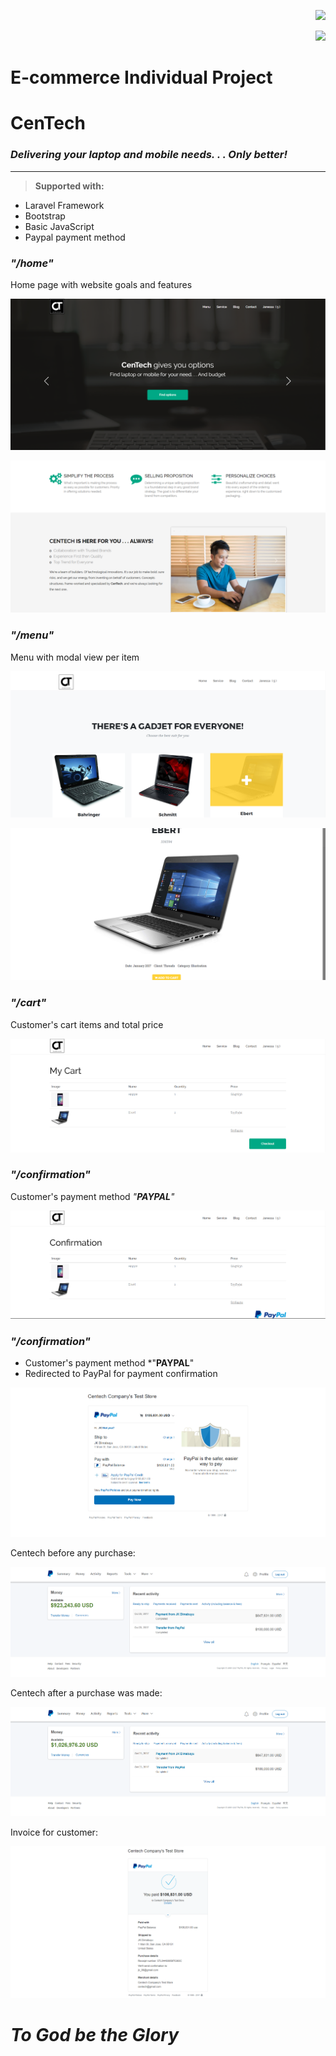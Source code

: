 <p align="right"><img src="https://laravel.com/assets/img/components/logo-laravel.svg"></p>

<p align="right"><img src="https://poser.pugx.org/laravel/framework/v/stable.svg"></p>

# E-commerce Individual Project

# CenTech
### *Delivering your laptop and mobile needs. . . Only better!*
----------

> **Supported with:**
* Laravel Framework
* Bootstrap
* Basic JavaScript
* Paypal payment method

### *"/home"*
Home page with website goals and features

![Home Page 1](https://github.com/LynyrdRoss/EcommerceActivity_Alquiroz_CenTech/blob/master/screenshots/1.png "Home Page 1")

![Home Page 2](https://github.com/LynyrdRoss/EcommerceActivity_Alquiroz_CenTech/blob/master/screenshots/2.png "Home Page 2")




### *"/menu"*
Menu with modal view per item

![Menu Page 1](https://github.com/LynyrdRoss/EcommerceActivity_Alquiroz_CenTech/blob/master/screenshots/3.png "Menu Page 1")

![Menu Page 2](https://github.com/LynyrdRoss/EcommerceActivity_Alquiroz_CenTech/blob/master/screenshots/4.png "Menu Page 2")




### *"/cart"*
Customer's cart items and total price

![Cart Page](https://github.com/LynyrdRoss/EcommerceActivity_Alquiroz_CenTech/blob/master/screenshots/5.png "Cart Page")




### *"/confirmation"*
Customer's payment method *"__PAYPAL__"*

![Confirmation Page](https://github.com/LynyrdRoss/EcommerceActivity_Alquiroz_CenTech/blob/master/screenshots/6.png "Confirmation Page")





### *"/confirmation"*
+ Customer's payment method *"__PAYPAL__"
+ Redirected to PayPal for payment confirmation

![Confirmation Page](https://github.com/LynyrdRoss/EcommerceActivity_Alquiroz_CenTech/blob/master/screenshots/7.png "Confirmation Page")


Centech before any purchase:

![Buyer Page 1](https://github.com/LynyrdRoss/EcommerceActivity_Alquiroz_CenTech/blob/master/screenshots/9.png "Buyer Page 1")

Centech after a purchase was made:

![Buyer Page 2](https://github.com/LynyrdRoss/EcommerceActivity_Alquiroz_CenTech/blob/master/screenshots/10.png "Buyer Page 2")


Invoice for customer:

![Invoice Page](https://github.com/LynyrdRoss/EcommerceActivity_Alquiroz_CenTech/blob/master/screenshots/8.png "Invoice Page")




# *To God be the Glory*

